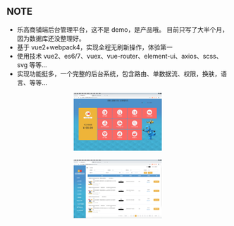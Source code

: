 ## NOTE

- 乐高商铺端后台管理平台，这不是 demo，是产品哦。 目前只写了大半个月，因为数据库还没整理好。
- 基于 vue2+webpack4，实现全程无刷新操作，体验第一
- 使用技术 vue2、es6/7、vuex、vue-router、element-ui、axios、scss、svg 等等...
- 实现功能挺多，一个完整的后台系统，包含路由、单数据流、权限，换肤，语言、等等...

<p align="center">
  <a href="https://github.com/JsAaron/">
    <img width="200px" src="https://github.com/JsAaron/res/blob/master/legao1.png">
  </a>
  <br><br>
  <a href="https://github.com/JsAaron/">
    <img width="200px" src="https://github.com/JsAaron/res/blob/master/legao2.png">
  </a>
</p>
